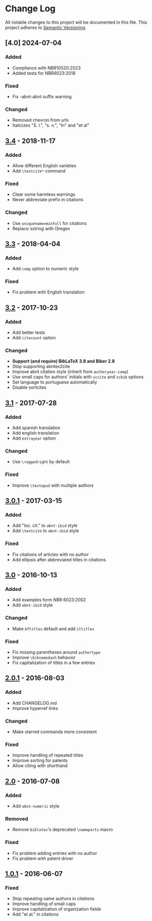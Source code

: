 # Change Log
All notable changes to this project will be documented in this file.
This project adheres to [Semantic Versioning](http://semver.org/).

## [4.0] 2024-07-04

### Added
- Compliance with NBR10520:2023
- Added tests for NBR6023:2018

### Fixed
- Fix -abnt-abnt suffix warning

### Changed
- Removed chevron from urls
- Italicizes "S. l.", "s. n.", "In" and "et al"

## [3.4] - 2018-11-17

### Added
- Allow different English varieties
- Add `\textcite*` command

### Fixed
- Clear some harmless warnings
- Never abbreviate prefix in citations

### Changed
- Use `uniquename=minfull` for citations
- Replace xstring with l3regex


## [3.3] - 2018-04-04

### Added
- Add `comp` option to numeric style

### Fixed
- Fix problem with English translation


## [3.2] - 2017-10-23

### Added
- Add better tests
- Add `citecount` option

### Changed
- **Support (and require) BibLaTeX 3.8 and Biber 2.8**
- Stop supporting abntex2cite
- Improve abnt citation style (inherit from `authoryear-comp`)
- Use small caps for authors' initials with `sccite` and `scbib` options
- Set language to portuguese automatically
- Disable sortcites


## [3.1] - 2017-07-28

### Added
- Add spanish translation
- Add english translation
- Add `extrayear` option

### Changed
- Use `\raggedright` by default

### Fixed
- Improve `\textapud` with multiple authors


## [3.0.1] - 2017-03-15

### Added
- Add "loc. cit." to `abnt-ibid` style
- Add `\textcite` to `abnt-ibid` style

### Fixed
- Fix citations of articles with no author
- Add ellipsis after abbreviated titles in citations


## [3.0] - 2016-10-13

### Added
- Add examples form NBR 6023:2002
- Add `abnt-ibid` style

### Changed
- Make `bftitles` default and add `ittitles`

### Fixed
- Fix missing parentheses around `authortype`
- Improve `\bibnamedash` behavior
- Fix capitalization of titles in a few entries


## [2.0.1] - 2016-08-03

### Added
- Add CHANGELOG.md
- Improve hyperref links

### Changed
- Make starred commands more consistent

### Fixed
- Improve handling of repeated titles
- Improve sorting for patents
- Allow citing with shorthand


## [2.0] - 2016-07-08

### Added
- Add `abnt-numeric` style

### Removed
- Remove `biblatex`'s deprecated `\nameparts` macro

### Fixed
- Fix problem adding entries with no author
- Fix problem with patent driver


## [1.0.1] - 2016-06-07

### Fixed
- Stop repeating same authors in citations
- Improve handling of small caps
- Improve capitalization of organization fields
- Add "et al." in citations


[3.4]: https://github.com/abntex/biblatex-abnt/compare/v3.3...v3.4
[3.3]: https://github.com/abntex/biblatex-abnt/compare/v3.2...v3.3
[3.2]: https://github.com/abntex/biblatex-abnt/compare/v3.1...v3.2
[3.1]: https://github.com/abntex/biblatex-abnt/compare/v3.0...v3.1
[3.0.1]: https://github.com/abntex/biblatex-abnt/compare/v3.0...v3.0.1
[3.0]: https://github.com/abntex/biblatex-abnt/compare/v2.0.1...v3.0
[2.0.1]: https://github.com/abntex/biblatex-abnt/compare/v2.0...v2.0.1
[2.0]: https://github.com/abntex/biblatex-abnt/compare/v1.0.1...v2.0
[1.0.1]: https://github.com/abntex/biblatex-abnt/compare/v1.0...v1.0.1

